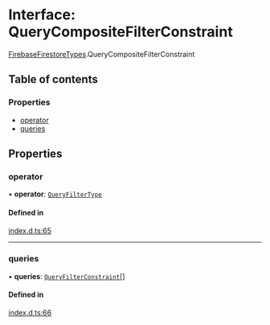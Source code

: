# Interface: QueryCompositeFilterConstraint

[FirebaseFirestoreTypes](/reference/firestore/modules/FirebaseFirestoreTypes.md).QueryCompositeFilterConstraint

## Table of contents

### Properties

- [operator](/reference/firestore/interfaces/FirebaseFirestoreTypes.QueryCompositeFilterConstraint.md#operator)
- [queries](/reference/firestore/interfaces/FirebaseFirestoreTypes.QueryCompositeFilterConstraint.md#queries)

## Properties

### operator

• **operator**: [`QueryFilterType`](/reference/firestore/modules/FirebaseFirestoreTypes.md#queryfiltertype)

#### Defined in

[index.d.ts:65](https://github.com/invertase/react-native-firebase/blob/9f3f84763/packages/firestore/lib/index.d.ts#L65)

___

### queries

• **queries**: [`QueryFilterConstraint`](/reference/firestore/interfaces/FirebaseFirestoreTypes.QueryFilterConstraint.md)[]

#### Defined in

[index.d.ts:66](https://github.com/invertase/react-native-firebase/blob/9f3f84763/packages/firestore/lib/index.d.ts#L66)
